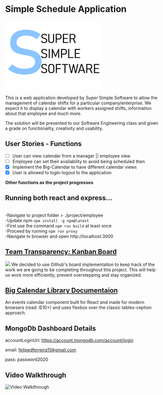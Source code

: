 # Simple Schedule Application 
<img src="logo.png" class="center" width="310" height="225">

This is a web application developed by Super Simple Software to allow the management 
of calendar shifts for a particular company/enterprise. We expect it to display a 
calendar with workers assigned shifts, information about that employee and much more. 

The solution will be presented to our Software Engineering class and given a grade on 
functionality, creativity and usability. 

## User Stories - Functions 

- [ ] User can view calendar from a manager || employee view
- [ ] Employee can set their availability to avoid being scheduled then
- [x] Implement the Big-Calendar to have different calendar views
- [x] User is allowed to login-logout to the application 

**Other functions as the project progresses**

## Running both react and express...

<br>-Navigate to project folder > ./project/employee
<br>-Update npm `npm install -g npm@latest`
<br>-First use the command `npm run build` at least once 
<br>-Proceed by running `npm run proxy`
<br>-Navigate to browser and open http://localhost:3000 

## <a href="https://github.com/LankeyBoard/SimpleSchedule/projects/1">Team Transparency: Kanban Board</a>
<img src="https://d3tvpxjako9ywy.cloudfront.net/blog/content/uploads/2019/07/Unlock-All-Your-Team-Kan-Do-With-a-Kanban-Template-2-1491x914.jpg?av=5f90c29a1379c318be242ac001362e9d"/>
We decided to use Github's board implementation to keep track of the work
we are going to be completing throughout this project. This will help us work 
more efficiently, prevent overstepping and stay organized. 

## <a href="http://jquense.github.io/react-big-calendar/examples/index.html">Big Calendar Library Documentaion </a>
An events calendar component built for React and made for modern browsers (read: IE10+) 
and uses flexbox over the classic tables-ception approach.

## MongoDb Dashboard Details

accountLoginUrl: https://account.mongodb.com/account/login

email: felipedferreira11@gmail.com

pass: password2020

## Video Walkthrough 
<img src='http://g.recordit.co/JIoa2M7lSa.gif' title='Video Walkthrough' width='800' height='600' alt='Video Walkthrough' />
